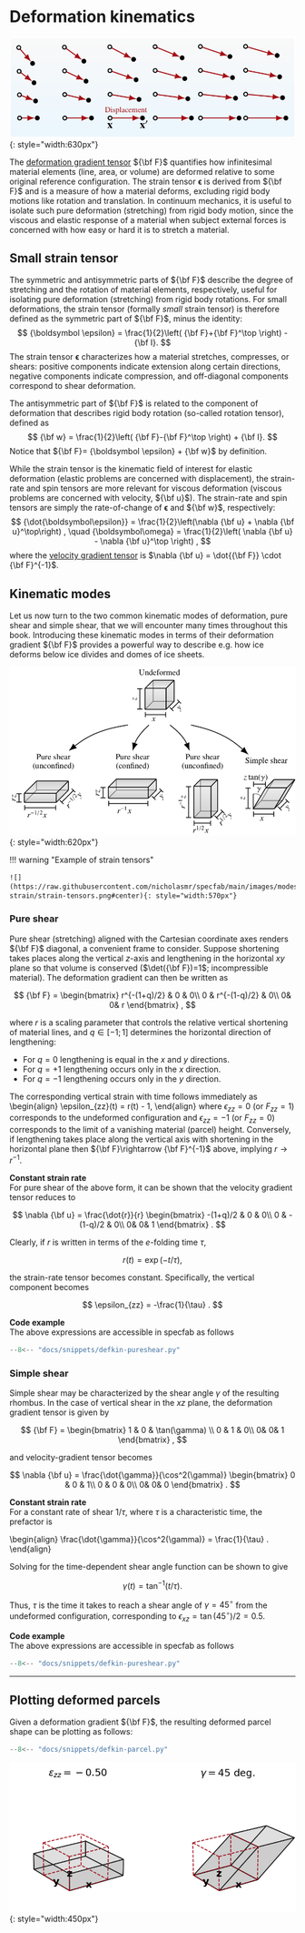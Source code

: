 # Deformation kinematics

![](https://raw.githubusercontent.com/nicholasmr/specfab/main/images/deformation/displacement-field.png#center){: style="width:630px"}

The [deformation gradient tensor](https://www.continuummechanics.org/deformationgradient.html) ${\bf F}$ quantifies how infinitesimal material elements (line, area, or volume) are deformed relative to some original reference configuration.
The strain tensor ${\boldsymbol \epsilon}$ is derived from ${\bf F}$ and is a measure of how a material deforms, excluding rigid body motions like rotation and translation.
In continuum mechanics, it is useful to isolate such pure deformation (stretching) from rigid body motion, since the viscous and elastic response of a material when subject external forces is concerned with how easy or hard it is to stretch a material.

## Small strain tensor 

The symmetric and antisymmetric parts of ${\bf F}$ describe the degree of stretching and the rotation of material elements, respectively, useful for isolating pure deformation (stretching) from rigid body rotations. 
For small deformations, the strain tensor (formally *small* strain tensor) is therefore defined as the symmetric part of ${\bf F}$, minus the identity:
$$
{\boldsymbol \epsilon} = \frac{1}{2}\left( {\bf F}+{\bf F}^\top \right) - {\bf I}.
$$
The strain tensor ${\boldsymbol \epsilon}$ characterizes how a material stretches, compresses, or shears: positive components indicate extension along certain directions, negative components indicate compression, and off-diagonal components correspond to shear deformation.

The antisymmetric part of ${\bf F}$ is related to the component of deformation that describes rigid body rotation (so-called rotation tensor), defined as
$$
{\bf w} = \frac{1}{2}\left( {\bf F}-{\bf F}^\top \right) + {\bf I}.
$$
Notice that ${\bf F}= {\boldsymbol \epsilon} + {\bf w}$ by definition.

While the strain tensor is the kinematic field of interest for elastic deformation (elastic problems are concerned with displacement), the strain-rate and spin tensors are more relevant for viscous deformation (viscous problems are concerned with velocity, ${\bf u}$). 
The strain-rate and spin tensors are simply the rate-of-change of ${\boldsymbol \epsilon}$ and ${\bf w}$, respectively:
$$
{\dot{\boldsymbol\epsilon}} = \frac{1}{2}\left(\nabla {\bf u} + \nabla {\bf u}^\top\right) ,
\quad
{\boldsymbol\omega} = \frac{1}{2}\left( \nabla {\bf u} - \nabla {\bf u}^\top \right) ,
$$
where the [velocity gradient tensor](https://www.continuummechanics.org/velocitygradient.html) is $\nabla {\bf u} = \dot{{\bf F}}  \cdot {\bf F}^{-1}$.

## Kinematic modes

Let us now turn to the two common kinematic modes of deformation, pure shear and simple shear, that we will encounter many times throughout this book.
Introducing these kinematic modes in terms of their deformation gradient ${\bf F}$ provides a powerful way to describe e.g. how ice deforms below ice divides and domes of ice sheets.

![](https://raw.githubusercontent.com/nicholasmr/specfab/main/images/modes-strain/kinematic-modes.png#center){: style="width:620px"}


!!! warning "Example of strain tensors"
    
    ![](https://raw.githubusercontent.com/nicholasmr/specfab/main/images/modes-strain/strain-tensors.png#center){: style="width:570px"}


### Pure shear

Pure shear (stretching) aligned with the Cartesian coordinate axes renders ${\bf F}$ diagonal, a convenient frame to consider. 
Suppose shortening takes places along the vertical $z$-axis and lengthening in the horizontal $xy$ plane so that volume is conserved ($\det({\bf F})=1$; incompressible material). The deformation gradient can then be written as 

$$
{\bf F} = 
\begin{bmatrix}
r^{-(1+q)/2} & 0 & 0\\
0 & r^{-(1-q)/2} & 0\\
0& 0& r
\end{bmatrix}
,
$$

where $r$ is a scaling parameter that controls the relative vertical shortening of material lines, and $q\in[-1;1]$ determines the horizontal direction of lengthening:

* For $q=0$ lengthening is equal in the $x$ and $y$ directions. 
* For $q=+1$ lengthening occurs only in the $x$ direction. 
* For $q=-1$ lengthening occurs only in the $y$ direction.

The corresponding vertical strain with time follows immediately as 
\begin{align}
\epsilon_{zz}(t) = r(t) - 1,
\end{align}
where $\epsilon_{zz} = 0$ (or $F_{zz}=1$) corresponds to the undeformed configuration and $\epsilon_{zz} = -1$ (or $F_{zz}=0$) corresponds to the limit of a vanishing material (parcel) height.
Conversely, if lengthening takes place along the vertical axis with shortening in the horizontal plane then ${\bf F}\rightarrow {\bf F}^{-1}$ above, implying $r\rightarrow r^{-1}$.

**Constant strain rate**<br>
For pure shear of the above form, it can be shown that the velocity gradient tensor reduces to 

$$
\nabla {\bf u} = 
\frac{\dot{r}}{r}
\begin{bmatrix}
-(1+q)/2 & 0 & 0\\
0 & -(1-q)/2 & 0\\
0& 0& 1
\end{bmatrix}
.
$$

Clearly, if $r$ is written in terms of the $e$-folding time $\tau$, 

$$
r(t) = \exp(-t/\tau) ,
$$ 

the strain-rate tensor becomes constant. Specifically, the vertical component becomes

$$
\epsilon_{zz} = -\frac{1}{\tau} .
$$

**Code example**<br>
The above expressions are accessible in specfab as follows

```python
--8<-- "docs/snippets/defkin-pureshear.py"
```

### Simple shear

Simple shear may be characterized by the shear angle $\gamma$ of the resulting rhombus.
In the case of vertical shear in the $xz$ plane, the deformation gradient tensor is given by

$$
{\bf F} =
\begin{bmatrix}
1 & 0 & \tan(\gamma) \\
0 & 1 & 0\\
0& 0& 1
\end{bmatrix}
,
$$

and velocity-gradient tensor becomes

$$
\nabla {\bf u} = 
\frac{\dot{\gamma}}{\cos^2(\gamma)}
\begin{bmatrix}
0 & 0 & 1\\
0 & 0 & 0\\
0& 0& 0
\end{bmatrix}
.
$$

**Constant strain rate**<br>
For a constant rate of shear $1/\tau$, where $\tau$ is a characteristic time, the prefactor is  

\begin{align}
\frac{\dot{\gamma}}{\cos^2(\gamma)} = \frac{1}{\tau} .
\end{align}

Solving for the time-dependent shear angle function can be shown to give

$$
\gamma(t) = \tan^{-1}(t/\tau) .
$$

Thus, $\tau$ is the time it takes to reach a shear angle of $\gamma=45^\circ$ from the undeformed configuration, corresponding to $\epsilon_{xz}=\tan(45^\circ)/2=0.5$.

**Code example**<br>
The above expressions are accessible in specfab as follows

```python
--8<-- "docs/snippets/defkin-pureshear.py"
```

- - -

## Plotting deformed parcels

Given a deformation gradient ${\bf F}$, the resulting deformed parcel shape can be plotting as follows: 

```python
--8<-- "docs/snippets/defkin-parcel.py"
```
![](https://raw.githubusercontent.com/nicholasmr/specfab/main/tests/deformation-kinematics/deformed-parcel.png){: style="width:450px"}

